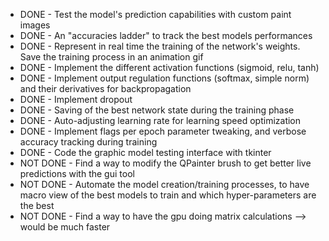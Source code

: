 * DONE - Test the model's prediction capabilities with custom paint images 
* DONE - An "accuracies ladder" to track the best models performances
* DONE - Represent in real time the training of the network's weights. Save the training process in an animation gif
* DONE - Implement the different activation functions (sigmoid, relu, tanh)
* DONE - Implement output regulation functions (softmax, simple norm) and their derivatives for backpropagation
* DONE - Implement dropout
* DONE - Saving of the best network state during the training phase
* DONE - Auto-adjusting learning rate for learning speed optimization
* DONE - Implement flags per epoch parameter tweaking, and verbose accuracy tracking during training
* DONE - Code the graphic model testing interface with tkinter
* NOT DONE - Find a way to modify the QPainter brush to get better live predictions with the gui tool
* NOT DONE - Automate the model creation/training processes, to have macro view of the best models to train and which hyper-parameters are the best
* NOT DONE - Find a way to have the gpu doing matrix calculations --> would be much faster
